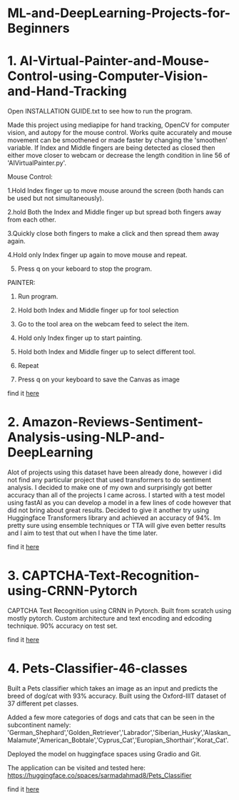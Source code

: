 # ML-and-DeepLearning-Projects-for-Beginners


# 1.  AI-Virtual-Painter-and-Mouse-Control-using-Computer-Vision-and-Hand-Tracking

  Open INSTALLATION GUIDE.txt to see how to run the program.
  
  Made this project using mediapipe for hand tracking, OpenCV for computer vision, and autopy for the mouse control. Works quite accurately and mouse movement can be smoothened or made faster by changing the 'smoothen' variable.
  If Index and Middle fingers are being detected as closed then either move closer to webcam or decrease the length condition in line 56 of 'AIVirtualPainter.py'.
  
  Mouse Control:
  
  1.Hold Index finger up to move mouse around the screen (both hands can be used but not simultaneously).
  
  2.hold Both the Index and Middle finger up but spread both fingers away from each other.
  
  3.Quickly close both fingers to make a click and then spread them away again.
  
  4.Hold only Index finger up again to move mouse and repeat.
  
  5. Press q on your keboard to stop the program.

  PAINTER:

  1. Run program.
  
  2. Hold both Index and Middle finger up for tool selection
  
  3. Go to the tool area on the webcam feed to select the item.
  
  4. Hold only Index finger up to start painting.
  
  5. Hold both Index and Middle finger up to select different tool.
  
  6. Repeat
  
  7. Press q on your keyboard to save the Canvas as image

  find it [here](https://github.com/sarmadahmad8/ML-and-DeepLearning-Projects-for-Beginners/tree/main/AI%20Virtual%20Painter%20and%20Mouse%20using%20Computer%20Vision%20and%20Hand%20Tracking)

# 2. Amazon-Reviews-Sentiment-Analysis-using-NLP-and-DeepLearning

  Alot of projects using this dataset have been already done, however i did not find any particular project that used transformers to do sentiment analysis.
  I decided to make one of my own and surprisingly got better accuracy than all of the projects I came across.
  I started with a test model using fastAI as you can develop a model in a few lines of code however that did not bring about great results. 
  Decided to give it another try using Huggingface Transformers library and achieved an accuracy of 94%.
  Im pretty sure using ensemble techniques or TTA will give even better results and I aim to test that out when I have the time later.

  find it [here]([url](https://github.com/sarmadahmad8/ML-and-DeepLearning-Projects-for-Beginners/tree/main/Amazon%20Reviews%20Sentiment%20Analysis%20using%20NLP%20and%20DeepLearning))

# 3.  CAPTCHA-Text-Recognition-using-CRNN-Pytorch
  CAPTCHA Text Recognition using CRNN in Pytorch.
  Built from scratch using mostly pytorch.
  Custom architecture and text encoding and edcoding technique.
  90% accuracy on test set.

  find it [here]([url](https://github.com/sarmadahmad8/ML-and-DeepLearning-Projects-for-Beginners/tree/main/CAPTCHA-Text-Recognition-using-CRNN-Pytorch))

# 4. Pets-Classifier-46-classes

  Built a Pets classifier which takes an image as an input and predicts the breed of dog/cat with 93% accuracy.
  Built using the Oxford-IIIT dataset of 37 different pet classes.
  
  Added a few more categories of dogs and cats that can be seen in the subcontinent namely:  'German_Shephard','Golden_Retriever','Labrador','Siberian_Husky','Alaskan_Malamute','American_Bobtale','Cyprus_Cat','Europian_Shorthair','Korat_Cat'.
  
  Deployed the model on huggingface spaces using Gradio and Git.
  
  The application can be visited and tested here: https://huggingface.co/spaces/sarmadahmad8/Pets_Classifier

  find it [here]([url](https://github.com/sarmadahmad8/ML-and-DeepLearning-Projects-for-Beginners/tree/main/PETS-Classifier-using-DeepLearning))
